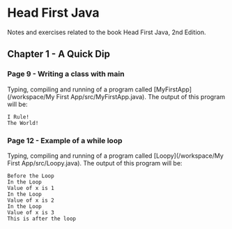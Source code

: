 # Head First Java
Notes and exercises related to the book Head First Java, 2nd Edition.

## Chapter 1 - A Quick Dip
### Page 9 - Writing a class with main  
Typing, compiling and running of a program called [MyFirstApp](/workspace/My First App/src/MyFirstApp.java). The output of this program will be:  
```
I Rule!
The World!
```
### Page 12 - Example of a while loop  
Typing, compiling and running of a program called [Loopy](/workspace/My First App/src/Loopy.java). The output of this program will be:  
```
Before the Loop
In the Loop
Value of x is 1
In the Loop
Value of x is 2
In the Loop
Value of x is 3
This is after the loop
```
